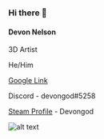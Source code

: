 ### Hi there 👋
#### **Devon Nelson**

 3D Artist

He/Him

[Google Link](https://github.com/DevonNelso/DevonNelso/edit/main/README.md)

Discord - devongod#5258

[Steam Profile](https://steamcommunity.com/id/steamkiddeath/) - Devongod

![alt text](image.jpg)

<!--
**DevonNelso/DevonNelso** is a ✨ _special_ ✨ repository because its `README.md` (this file) appears on your GitHub profile.

Here are some ideas to get you started:

- 🔭 I’m currently working on ...
- 🌱 I’m currently learning ...
- 👯 I’m looking to collaborate on ...
- 🤔 I’m looking for help with ...
- 💬 Ask me about ...
- 📫 How to reach me: ...
- 😄 Pronouns: ...
- ⚡ Fun fact: ...
-->
